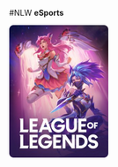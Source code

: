 #NLW **eSports**


<img src="https://github.com/josealves380/NLWeSports_Web/blob/main/public/game-1.png" alt="">
